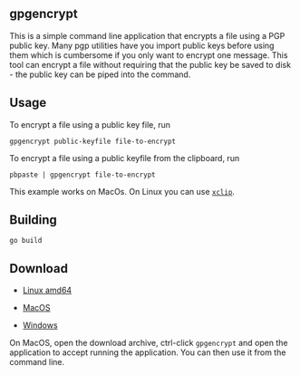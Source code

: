 
## gpgencrypt

This is a simple command line application that encrypts a file using a PGP public key.  Many pgp utilities have you import public keys before using them which is cumbersome if you only want to encrypt one message.  This tool can encrypt a file without requiring that the public key be saved to disk - the public key can be piped into the command.

## Usage

To encrypt a file using a public key file, run

    gpgencrypt public-keyfile file-to-encrypt

To encrypt a file using a public keyfile from the clipboard, run

	pbpaste | gpgencrypt file-to-encrypt

This example works on MacOs.  On Linux you can use [`xclip`](https://ostechnix.com/how-to-use-pbcopy-and-pbpaste-commands-on-linux/).

## Building

    go build

## Download

 * [Linux amd64](../../releases/latest/download/gpgencrypt-linux-amd64.tar.gz)

 * [MacOS](../../releases/latest/download/gpgencrypt-darwin-amd64.tar.gz)

  * [Windows](../../releases/latest/download/gpgencrypt-windows-amd64.tar.gz)


On MacOS, open the download archive, ctrl-click `gpgencrypt` and open the application to accept running the application.  You can then use it from the command line.
